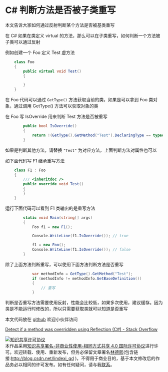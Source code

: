 
# C# 判断方法是否被子类重写

本文告诉大家如何通过反射判断某个方法是否被基类重写

<!--more-->


<!-- CreateTime:2019/11/26 8:49:55 -->

<!-- csdn -->

在 C# 如果在类定义 virtual 的方法，那么可以在子类重写，如何判断一个方法被子类可以通过反射

例如创建一个 Foo 定义 Test 虚方法

```csharp
    class Foo
    {
        public virtual void Test()
        {

        }
    }
```

在 Foo 代码可以通过 `GetType()` 方法获取当前的类，如果是可以拿到 Foo 类对象，通过调用 GetType() 方法可以获取对象的类

在 Foo 写 IsOverride 用来判断 Test 方法是否被重写

```csharp
        public bool IsOverride()
        {
            return !(GetType().GetMethod("Test").DeclaringType == typeof(Foo));
        }
```

如果是判断其他方法，请替换 `"Test"` 为对应方法，上面判断方法对属性也可以

如下面代码写 F1 继承重写方法

```csharp
    class F1 : Foo
    {
        /// <inheritdoc />
        public override void Test()
        {
        }
    }
```

运行下面代码可以看到 F1 类输出的是重写方法

```csharp
        static void Main(string[] args)
        {
            Foo f1 = new F1();

            Console.WriteLine(f1.IsOverride()); // true

            f1 = new Foo();
            Console.WriteLine(f1.IsOverride()); // false
        }
```

除了上面方法判断重写，可以使用下面方法判断方法是否重写

```csharp
            var methodInfo = GetType().GetMethod("Test");
            if (methodInfo != methodInfo.GetBaseDefinition())
            {
            	// 重写
            }
```

判断是否重写方法需要使用反射，性能会比较低，如果多次使用，建议缓存。因为类是不能运行时修改的，所以只需要获取类就可以知道是否重写

本文代码放在 [github](https://github.com/lindexi/lindexi_gd/tree/bc4e53eb523363a0fe11bdfe89b80169bc33fedf/KababijawrallCairfeeqairwaw) 欢迎小伙伴访问

[Detect if a method was overridden using Reflection (C#) - Stack Overflow](https://stackoverflow.com/questions/2932421/detect-if-a-method-was-overridden-using-reflection-c )





<a rel="license" href="http://creativecommons.org/licenses/by-nc-sa/4.0/"><img alt="知识共享许可协议" style="border-width:0" src="https://licensebuttons.net/l/by-nc-sa/4.0/88x31.png" /></a><br />本作品采用<a rel="license" href="http://creativecommons.org/licenses/by-nc-sa/4.0/">知识共享署名-非商业性使用-相同方式共享 4.0 国际许可协议</a>进行许可。欢迎转载、使用、重新发布，但务必保留文章署名[林德熙](http://blog.csdn.net/lindexi_gd)(包含链接:http://blog.csdn.net/lindexi_gd )，不得用于商业目的，基于本文修改后的作品务必以相同的许可发布。如有任何疑问，请与我[联系](mailto:lindexi_gd@163.com)。
